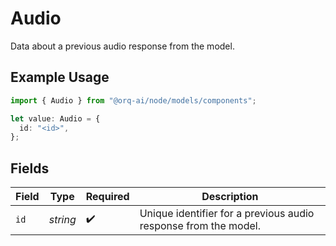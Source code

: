 # Audio

Data about a previous audio response from the model. 

## Example Usage

```typescript
import { Audio } from "@orq-ai/node/models/components";

let value: Audio = {
  id: "<id>",
};
```

## Fields

| Field                                                           | Type                                                            | Required                                                        | Description                                                     |
| --------------------------------------------------------------- | --------------------------------------------------------------- | --------------------------------------------------------------- | --------------------------------------------------------------- |
| `id`                                                            | *string*                                                        | :heavy_check_mark:                                              | Unique identifier for a previous audio response from the model. |